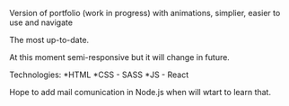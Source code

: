 Version of portfolio (work in progress) with animations, simplier, easier to use and navigate

The most up-to-date.

At this moment semi-responsive but it will change in future.

Technologies: 
  *HTML
  *CSS - SASS
  *JS - React
  
  
Hope to add mail comunication in Node.js when will wtart to learn that.
